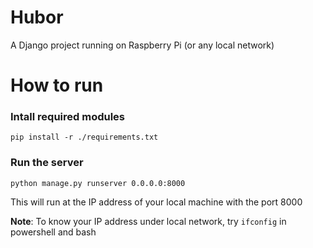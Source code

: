 # Hubor
A Django project running on Raspberry Pi (or any local network)

# How to run
### Intall required modules
```
pip install -r ./requirements.txt
```

### Run the server
```
python manage.py runserver 0.0.0.0:8000
```
This will run at the IP address of your local machine with the port 8000

**Note**: To know your IP address under local network, try `ifconfig` in powershell and bash
